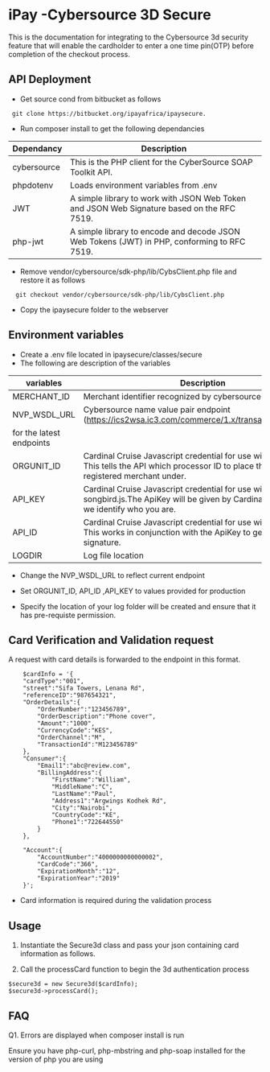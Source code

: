 iPay -Cybersource 3D Secure 
====================

This is the documentation for integrating to the Cybersource 3d security feature that will enable the cardholder to enter a one time pin(OTP) before completion of the checkout process.

## API Deployment
- Get source cond from bitbucket as follows

~~~~
 git clone https://bitbucket.org/ipayafrica/ipaysecure. 
~~~~
- Run composer install to get the following dependancies

| Dependancy |Description 										      | 
|------------|------------------------------------------------------------------------------------------------|
| cybersource|This is the PHP client for the CyberSource SOAP Toolkit API.  				      |            
| phpdotenv  |Loads environment variables from .env   							      |
| JWT	     |A simple library to work with JSON Web Token and JSON Web Signature based on the RFC 7519.      |
| php-jwt    |A simple library to encode and decode JSON Web Tokens (JWT) in PHP, conforming to RFC 7519.     |

      	
- Remove vendor/cybersource/sdk-php/lib/CybsClient.php file and restore it as follows
~~~~
  git checkout vendor/cybersource/sdk-php/lib/CybsClient.php  
~~~~      	
- Copy the ipaysecure folder to the webserver

## Environment variables

- Create a .env file located in ipaysecure/classes/secure
- The following are description of the variables

| variables   |Description 										      |
|-------------|-----------------------------------------------------------------------------------------------|
| MERCHANT_ID |Merchant identifier recognized by cybersource  				      		      |            
| NVP_WSDL_URL|Cybersource name value pair endpoint (https://ics2wsa.ic3.com/commerce/1.x/transactionProcessor)
for the latest endpoints		      			                                                              |
| ORGUNIT_ID  |Cardinal Cruise Javascript credential for use with songbird.js. This tells the API which processor ID to place the newly registered merchant under.  		         	      |            
| API_KEY     |Cardinal Cruise Javascript credential for use with songbird.js.The ApiKey will be given by Cardinal. This is how we identify who you are.	      			      |
| API_ID      |Cardinal Cruise Javascript credential for use with songbird.js. This works in conjunction with the ApiKey to generate the signature.	      			      |            
| LOGDIR      |Log file location	               				      			      |            

- Change the NVP_WSDL_URL to reflect current endpoint

- Set ORGUNIT_ID, API_ID ,API_KEY to values provided for production

- Specify the location of your log folder will be created and ensure that it has pre-requiste permission.


## Card Verification and Validation request
A request with card details is forwarded to the endpoint in this format.
~~~~
	$cardInfo = '{
	"cardType":"001",
	"street":"Sifa Towers, Lenana Rd",
	"referenceID":"987654321",
	"OrderDetails":{
		"OrderNumber":"123456789",
		"OrderDescription":"Phone cover", 
		"Amount":"1000",
		"CurrencyCode":"KES",
		"OrderChannel":"M",
		"TransactionId":"M123456789"
	},
	"Consumer":{
		"Email1":"abc@review.com",
		"BillingAddress":{
			"FirstName":"William",
			"MiddleName":"C",
			"LastName":"Paul",
			"Address1":"Argwings Kodhek Rd",
			"City":"Nairobi",
			"CountryCode":"KE",
			"Phone1":"722644550"
		}
	},

	"Account":{
		"AccountNumber":"4000000000000002",
		"CardCode":"366",
		"ExpirationMonth":"12",
		"ExpirationYear":"2019"
	}';

~~~~ 
- Card  information is required during the validation process

## Usage
1. Instantiate the Secure3d class and pass your json containing card information as follows. 

2. Call the processCard function to begin the 3d authentication process
~~~~ 
$secure3d = new Secure3d($cardInfo);
$secure3d->processCard();
~~~~ 

## FAQ
Q1. Errors are displayed when composer install is run

Ensure you have php-curl, php-mbstring and php-soap installed for the version of php you are using
